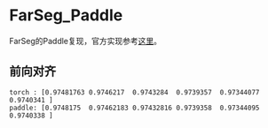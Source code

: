 # FarSeg_Paddle
FarSeg的Paddle复现，官方实现参考[这里](https://github.com/Z-Zheng/FarSeg)。

## 前向对齐

```shell
torch : [0.97481763 0.9746217  0.9743284  0.9739357  0.97344077 0.9740341 ]
paddle: [0.9748175  0.97462183 0.97432816 0.9739358  0.97344095 0.9740338 ]
```

